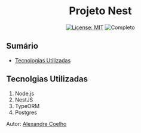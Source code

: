 
<h1 align="center"> Projeto Nest </h1>

<div align="center">

<a href="https://github.com/coelhoalexandre/projeto-alura-nest/blob/main/LICENSE" target="_blank"><img src="https://img.shields.io/badge/License-MIT-yellow.svg" alt="License: MIT"></a> <img src="https://img.shields.io/badge/Completo-lightgreen.svg" alt="Completo">

</div>

## Sumário
- [Tecnologias Utilizadas](#tecnolgias-utilizadas)

## Tecnolgias Utilizadas

1. Node.js
2. NestJS
3. TypeORM
4. Postgres

Autor: [Alexandre Coelho](https://github.com/coelhoalexandre)
